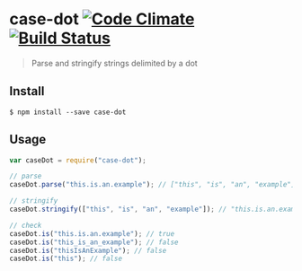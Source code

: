 case-dot [![Code Climate](https://codeclimate.com/github/ileri/case-dot/badges/gpa.svg)](https://codeclimate.com/github/ileri/case-dot) [![Build Status](https://travis-ci.org/ileri/case-dot.svg)](https://travis-ci.org/ileri/case-dot)
==============
> Parse and stringify strings delimited by a dot

Install
--------------
```
$ npm install --save case-dot
```

Usage
--------------
```js
var caseDot = require("case-dot");

// parse
caseDot.parse("this.is.an.example"); // ["this", "is", "an", "example"]

// stringify
caseDot.stringify(["this", "is", "an", "example"]); // "this.is.an.example"

// check
caseDot.is("this.is.an.example"); // true
caseDot.is("this_is_an_example"); // false
caseDot.is("thisIsAnExample"); // false
caseDot.is("this"); // false
```
